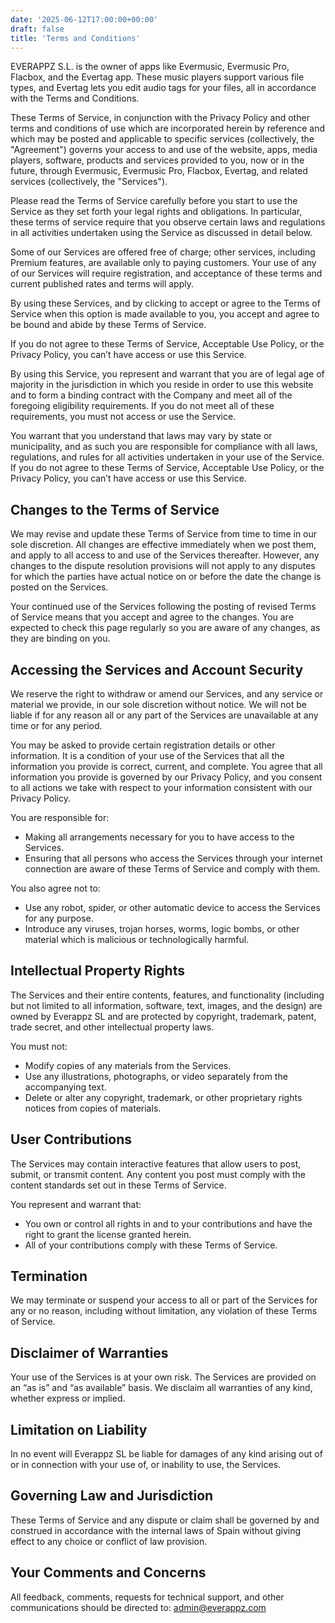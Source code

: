 ```yaml
---
date: '2025-06-12T17:00:00+00:00'
draft: false
title: 'Terms and Conditions'
---
```


EVERAPPZ S.L. is the owner of apps like Evermusic, Evermusic Pro, Flacbox, and the Evertag app. These music players support various file types, and Evertag lets you edit audio tags for your files, all in accordance with the Terms and Conditions.

These Terms of Service, in conjunction with the Privacy Policy and other terms and conditions of use which are incorporated herein by reference and which may be posted and applicable to specific services (collectively, the "Agreement") governs your access to and use of the website, apps, media players, software, products and services provided to you, now or in the future, through Evermusic, Evermusic Pro, Flacbox, Evertag, and related services (collectively, the "Services").

Please read the Terms of Service carefully before you start to use the Service as they set forth your legal rights and obligations. In particular, these terms of service require that you observe certain laws and regulations in all activities undertaken using the Service as discussed in detail below.

Some of our Services are offered free of charge; other services, including Premium features, are available only to paying customers. Your use of any of our Services will require registration, and acceptance of these terms and current published rates and terms will apply.

By using these Services, and by clicking to accept or agree to the Terms of Service when this option is made available to you, you accept and agree to be bound and abide by these Terms of Service.

If you do not agree to these Terms of Service, Acceptable Use Policy, or the Privacy Policy, you can’t have access or use this Service.

By using this Service, you represent and warrant that you are of legal age of majority in the jurisdiction in which you reside in order to use this website and to form a binding contract with the Company and meet all of the foregoing eligibility requirements. If you do not meet all of these requirements, you must not access or use the Service.

You warrant that you understand that laws may vary by state or municipality, and as such you are responsible for compliance with all laws, regulations, and rules for all activities undertaken in your use of the Service. If you do not agree to these Terms of Service, Acceptable Use Policy, or the Privacy Policy, you can’t have access or use this Service.

## Changes to the Terms of Service

We may revise and update these Terms of Service from time to time in our sole discretion. All changes are effective immediately when we post them, and apply to all access to and use of the Services thereafter. However, any changes to the dispute resolution provisions will not apply to any disputes for which the parties have actual notice on or before the date the change is posted on the Services.

Your continued use of the Services following the posting of revised Terms of Service means that you accept and agree to the changes. You are expected to check this page regularly so you are aware of any changes, as they are binding on you.

## Accessing the Services and Account Security

We reserve the right to withdraw or amend our Services, and any service or material we provide, in our sole discretion without notice. We will not be liable if for any reason all or any part of the Services are unavailable at any time or for any period.

You may be asked to provide certain registration details or other information. It is a condition of your use of the Services that all the information you provide is correct, current, and complete. You agree that all information you provide is governed by our Privacy Policy, and you consent to all actions we take with respect to your information consistent with our Privacy Policy.

You are responsible for:
- Making all arrangements necessary for you to have access to the Services.
- Ensuring that all persons who access the Services through your internet connection are aware of these Terms of Service and comply with them.

You also agree not to:
- Use any robot, spider, or other automatic device to access the Services for any purpose.
- Introduce any viruses, trojan horses, worms, logic bombs, or other material which is malicious or technologically harmful.

## Intellectual Property Rights

The Services and their entire contents, features, and functionality (including but not limited to all information, software, text, images, and the design) are owned by Everappz SL and are protected by copyright, trademark, patent, trade secret, and other intellectual property laws.

You must not:
- Modify copies of any materials from the Services.
- Use any illustrations, photographs, or video separately from the accompanying text.
- Delete or alter any copyright, trademark, or other proprietary rights notices from copies of materials.

## User Contributions

The Services may contain interactive features that allow users to post, submit, or transmit content. Any content you post must comply with the content standards set out in these Terms of Service.

You represent and warrant that:
- You own or control all rights in and to your contributions and have the right to grant the license granted herein.
- All of your contributions comply with these Terms of Service.

## Termination

We may terminate or suspend your access to all or part of the Services for any or no reason, including without limitation, any violation of these Terms of Service.

## Disclaimer of Warranties

Your use of the Services is at your own risk. The Services are provided on an “as is” and “as available” basis. We disclaim all warranties of any kind, whether express or implied.

## Limitation on Liability

In no event will Everappz SL be liable for damages of any kind arising out of or in connection with your use of, or inability to use, the Services.

## Governing Law and Jurisdiction

These Terms of Service and any dispute or claim shall be governed by and construed in accordance with the internal laws of Spain without giving effect to any choice or conflict of law provision.

## Your Comments and Concerns

All feedback, comments, requests for technical support, and other communications should be directed to: [admin@everappz.com](mailto:admin@everappz.com)